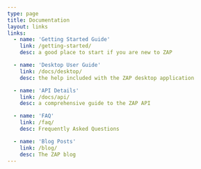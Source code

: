 ```yaml
---
type: page
title: Documentation
layout: links
links:
  - name: 'Getting Started Guide'
    link: /getting-started/
    desc: a good place to start if you are new to ZAP

  - name: 'Desktop User Guide'
    link: /docs/desktop/
    desc: the help included with the ZAP desktop application 

  - name: 'API Details'
    link: /docs/api/
    desc: a comprehensive guide to the ZAP API 

  - name: 'FAQ'
    link: /faq/
    desc: Frequently Asked Questions 

  - name: 'Blog Posts'
    link: /blog/
    desc: The ZAP blog 
---
```

